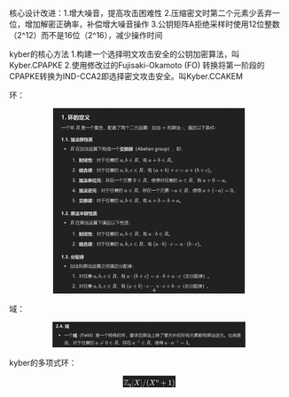 核心设计改进：1.增大噪音，提高攻击困难性
	2.压缩密文时第二个元素少丢弃一位，增加解密正确率，补偿增大噪音操作
	3.公钥矩阵A拒绝采样时使用12位整数（2^12）而不是16位（2^16），减少操作时间

kyber的核心方法
	1.构建一个选择明文攻击安全的公钥加密算法，叫Kyber.CPAPKE
	2.使用修改过的Fujisaki-Okamoto (FO) 转换将第一阶段的CPAPKE转换为IND-CCA2即选择密文攻击安全。叫Kyber.CCAKEM

环：
<div style="text-align: center;">
    <img src="https://github.com/yeren101/Kyber/blob/main/%E7%8E%AF.png?raw=true"/>
</div>


域：
<div style="text-align: center;">
    <img src="https://github.com/yeren101/Kyber/blob/main/%E5%9F%9F.png?raw=true"/>
</div>


kyber的多项式环：
<div style="text-align: center;">
    <img src="https://github.com/yeren101/Kyber/blob/main/Kyber%E8%AE%A8%E8%AE%BA%E7%9A%84%E5%A4%9A%E9%A1%B9%E5%BC%8F%E7%8E%AF.png?raw=true"/>
</div>
